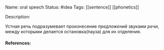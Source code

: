 Name: oral speech
Status: #idea
Tags: [[sentence]] [[phonetics]]

Description:

Устная речь подразумевает произнесение *предложений* звуками *речи*, между которыми делается остановка(пауза) для их отделения.

#### References:
